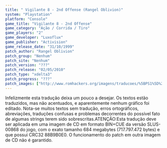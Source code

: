 ```yaml
---
title: " Vigilante 8 - 2nd Offense (Rangel Oblivion)"
system: "Playstation"
platform: "Console"
game_title: "Vigilante 8 - 2nd Offense"
game_category: "Ação / Corrida / Tiro"
game_players: "2"
game_developer: "Luxoflux"
game_publisher: "Activision"
game_release_date: "31/10/1999"
patch_author: "Rangel Oblivion"
patch_group: "Nenhum"
patch_site: "Nenhum"
patch_version: "???"
patch_release: "02/05/2010"
patch_type: "xdelta3"
patch_progress: "???"
patch_images: ["http://www.romhackers.org/imagens/traducoes/%5BPS1%5D%20Vigilante%208%20-%202nd%20Offense%20-%20Rangel%20Oblivion%20-%201.jpg","http://www.romhackers.org/imagens/traducoes/%5BPS1%5D%20Vigilante%208%20-%202nd%20Offense%20-%20Rangel%20Oblivion%20-%202.jpg","http://www.romhackers.org/imagens/traducoes/%5BPS1%5D%20Vigilante%208%20-%202nd%20Offense%20-%20Rangel%20Oblivion%20-%203.jpg"]
---
```

Infelizmente esta tradução deixa um pouco a desejar. Os textos estão traduzidos, mas não acentuados, e aparentemente nenhum gráfico foi editado. Nota-se muitos textos sem tradução, erros ortográficos, abreviações, traduções confusas e problemas decorrentes do possível fato de algumas strings terem sido sobrescritas.ATENÇÃO:Esta tradução deve ser aplicada em uma imagem de CD em formato BIN+CUE da versão SLUS-00868 do jogo, com o exato tamanho 684 megabytes (717.797.472 bytes) e que possui CRC32 88B9B0E0. O funcionamento do patch em outra imagem de CD não é garantido.